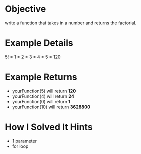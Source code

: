 # Objective
  write a function that takes in a number and returns the factorial.

# Example Details
  5! = 1 * 2 * 3 * 4 * 5 = 120

# Example Returns
* yourFunction(5) will return **120**
* yourFunction(4) will return **24**
* yourFunction(0) will return **1**
* yourFunction(10) will return **3628800**

# How I Solved It Hints
* 1 parameter
* for loop
